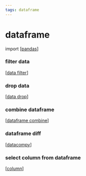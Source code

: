 ```yaml
---
tags: dataframe
---
```

# dataframe
import [[pandas]]

### filter data
[[data filter]] 

### drop data
[[data drop]]

### combine dataframe
[[dataframe combine]]

### dataframe diff 
[[datacompy]]

### select column from dataframe
[[column]]
 

[//begin]: # "Autogenerated link references for markdown compatibility"
[pandas]: pandas "pandas"
[data filter]: data-filter "data filter"
[data drop]: data-drop "data drop"
[dataframe combine]: dataframe-combine "dataframe combine"
[datacompy]: datacompy "datacompy"
[column]: column "column"
[//end]: # "Autogenerated link references"